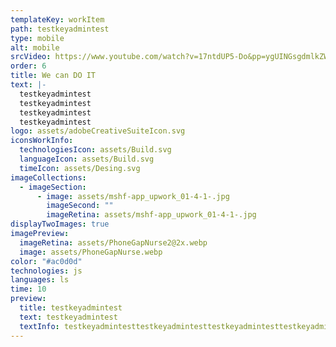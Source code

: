 ```yaml
---
templateKey: workItem
path: testkeyadmintest
type: mobile
alt: mobile
srcVideo: https://www.youtube.com/watch?v=17ntdUP5-Do&pp=ygUINGsgdmlkZW8%3D
order: 6
title: We can DO IT
text: |-
  testkeyadmintest
  testkeyadmintest
  testkeyadmintest
  testkeyadmintest
logo: assets/adobeCreativeSuiteIcon.svg
iconsWorkInfo:
  technologiesIcon: assets/Build.svg
  languageIcon: assets/Build.svg
  timeIcon: assets/Desing.svg
imageCollections:
  - imageSection:
      - image: assets/mshf-app_upwork_01-4-1-.jpg
        imageSecond: ""
        imageRetina: assets/mshf-app_upwork_01-4-1-.jpg
displayTwoImages: true
imagePreview:
  imageRetina: assets/PhoneGapNurse2@2x.webp
  image: assets/PhoneGapNurse.webp
color: "#ac0d0d"
technologies: js
languages: ls
time: 10
preview:
  title: testkeyadmintest
  text: testkeyadmintest
  textInfo: testkeyadmintesttestkeyadmintesttestkeyadmintesttestkeyadmintesttestkeyadmintesttestkeyadmintesttestkeyadmintest
---
```

